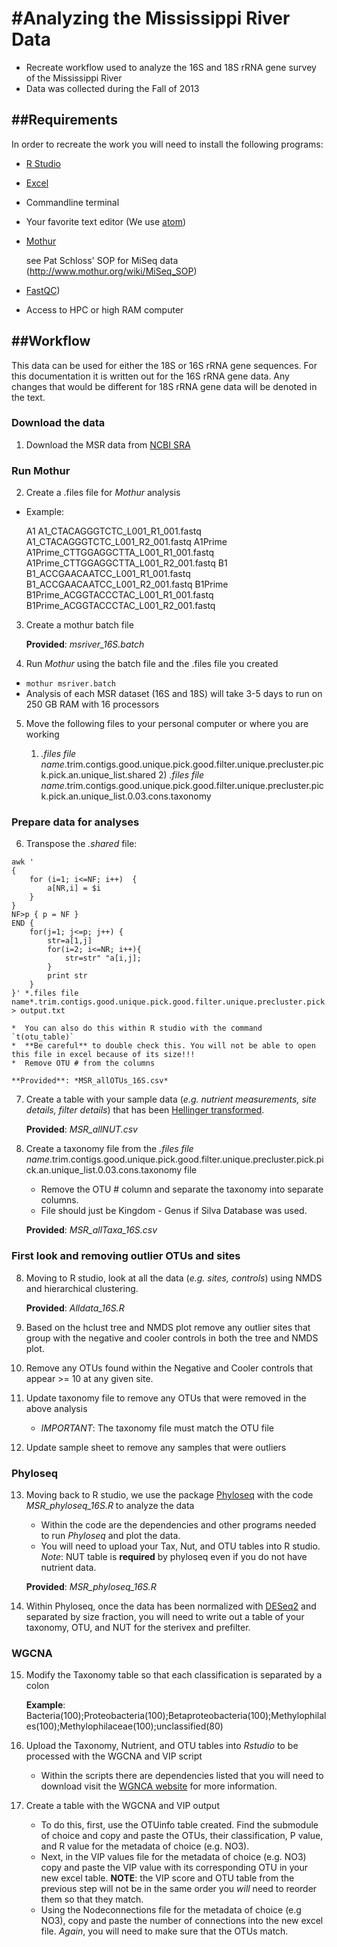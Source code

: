 #Analyzing the Mississippi River Data
======================================

* Recreate workflow used to analyze the 16S and 18S rRNA gene survey of the Mississippi River
* Data was collected during the Fall of 2013

##Requirements
--------------

In order to recreate the work you will need to install the following programs:
* [R Studio](https://www.rstudio.com/)
* [Excel](https://office.live.com/start/Excel.aspx)
* Commandline terminal
* Your favorite text editor (We use [atom](https://atom.io/))
* [Mothur](http://www.mothur.org/)

    see Pat Schloss' SOP for MiSeq data (http://www.mothur.org/wiki/MiSeq_SOP)
* [FastQC](http://www.bioinformatics.babraham.ac.uk/projects/fastqc/))
* Access to HPC or high RAM computer

##Workflow
----------

This data can be used for either the 18S or 16S rRNA gene sequences. For this documentation it is written out for the 16S rRNA gene data. Any changes that would be different for 18S rRNA gene data will be denoted in the text.
### Download the data

1. Download the MSR data from [NCBI SRA](http://www.ncbi.nlm.nih.gov/sra)
### Run Mothur

2. Create a .files file for *Mothur* analysis
*  Example:

    A1	A1_CTACAGGGTCTC_L001_R1_001.fastq	A1_CTACAGGGTCTC_L001_R2_001.fastq
    A1Prime	A1Prime_CTTGGAGGCTTA_L001_R1_001.fastq	A1Prime_CTTGGAGGCTTA_L001_R2_001.fastq
    B1	B1_ACCGAACAATCC_L001_R1_001.fastq	B1_ACCGAACAATCC_L001_R2_001.fastq
    B1Prime	B1Prime_ACGGTACCCTAC_L001_R1_001.fastq	B1Prime_ACGGTACCCTAC_L001_R2_001.fastq
3. Create a mothur batch file

    **Provided**: *msriver_16S.batch*
4. Run *Mothur* using the batch file and the .files file you created

*  `mothur msriver.batch`
*  Analysis of each MSR dataset (16S and 18S) will take 3-5 days to run on 250 GB RAM with 16 processors
5. Move the following files to your personal computer or where you are working

    1) *.files file name*.trim.contigs.good.unique.pick.good.filter.unique.precluster.pick.pick.an.unique_list.shared 2) *.files file name*.trim.contigs.good.unique.pick.good.filter.unique.precluster.pick.pick.an.unique_list.0.03.cons.taxonomy
### Prepare data for analyses

6. Transpose the *.shared* file:
```
awk '
{
    for (i=1; i<=NF; i++)  {
        a[NR,i] = $i
    }
}
NF>p { p = NF }
END {   
    for(j=1; j<=p; j++) {
        str=a[1,j]
        for(i=2; i<=NR; i++){
            str=str" "a[i,j];
        }
        print str
    }
}' *.files file name*.trim.contigs.good.unique.pick.good.filter.unique.precluster.pick.pick.an.unique_list.shared > output.txt
```
    *  You can also do this within R studio with the command `t(otu_table)`
    *  **Be careful** to double check this. You will not be able to open this file in excel because of its size!!!
    *  Remove OTU # from the columns

    **Provided**: *MSR_allOTUs_16S.csv*

7. Create a table with your sample data (*e.g. nutrient measurements, site details, filter details*) that has been [Hellinger transformed](http://cc.oulu.fi/~jarioksa/softhelp/vegan/html/decostand.html).

    **Provided**: *MSR_allNUT.csv*
8. Create a taxonomy file from the *.files file name*.trim.contigs.good.unique.pick.good.filter.unique.precluster.pick.pick.an.unique_list.0.03.cons.taxonomy file
    *  Remove the OTU # column and separate the taxonomy into separate columns.
    *  File should just be Kingdom - Genus if Silva Database was used.

    **Provided**: *MSR_allTaxa_16S.csv*

### First look and removing outlier OTUs and sites

8. Moving to R studio, look at all the data (*e.g. sites, controls*) using NMDS and hierarchical clustering.

    **Provided**: *Alldata_16S.R*
9. Based on the hclust tree  and NMDS plot remove any outlier sites that group with the negative and cooler controls in both the tree and NMDS plot.
10. Remove any OTUs  found within the Negative and Cooler controls that appear >= 10 at any given site.
11. Update taxonomy file to remove any OTUs that were removed in the above analysis
    *  *IMPORTANT*: The taxonomy file must match the OTU file
12. Update sample sheet to remove any samples that were outliers


### Phyloseq

13. Moving back to R studio, we use the package [Phyloseq](https://joey711.github.io/phyloseq/) with the code *MSR_phyloseq_16S.R* to analyze the data
    *  Within the code are the dependencies and other programs needed to run *Phyloseq* and plot the data.
    *  You will need to upload your Tax, Nut, and OTU tables into R studio. *Note*: NUT table is **required** by phyloseq even if you do not have nutrient data.

    **Provided**: *MSR_phyloseq_16S.R*
14. Within Phyloseq, once the data has been normalized with [DESeq2](http://bioconductor.org/packages/release/bioc/html/DESeq2.html) and separated by size fraction, you will need to write out a table of your taxonomy, OTU, and NUT for the sterivex and prefilter.

### WGCNA

15. Modify the Taxonomy table so that each classification is separated by a colon

    **Example**: Bacteria(100);Proteobacteria(100);Betaproteobacteria(100);Methylophilales(100);Methylophilaceae(100);unclassified(80)
16. Upload the Taxonomy, Nutrient, and OTU tables into *Rstudio* to be processed with the WGCNA and VIP script

    *  Within the scripts there are dependencies listed that you will need to download visit the [WGNCA website](https://labs.genetics.ucla.edu/horvath/CoexpressionNetwork/Rpackages/WGCNA/) for more information.

17. Create a table with the WGCNA and VIP output

    *  To do this, first, use the OTUinfo table created. Find the submodule of choice and copy and paste the OTUs, their classification, P value, and R value for the metadata of choice (e.g. NO3).
    *  Next, in the VIP values file for the metadata of choice (e.g. NO3) copy and paste the VIP value with its corresponding OTU in your new excel table. **NOTE**: the VIP score and OTU table from the previous step will not be in the same order you *will* need to reorder them so that they match.
    *  Using the Nodeconnections file for the metadata of choice (e.g NO3), copy and paste the number of connections into the new excel file. *Again*, you will need to make sure that the OTUs match.
